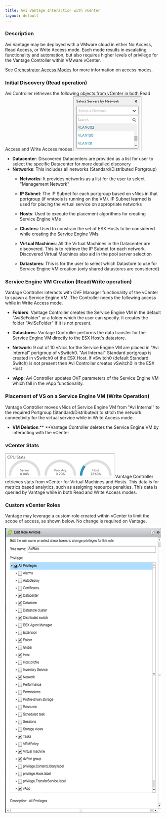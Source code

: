```yaml
---
title: Avi Vantage Interaction with vCenter
layout: default
---
```

### Description

Avi Vantage may be deployed with a VMware cloud in either No Access, Read Access, or Write Access mode. Each mode results in escalating functionality and automation, but also requires higher levels of privilege for the Vantage Controller within VMware vCenter.

See <a href="orchestrator-access-modes">Orchestrator Access Modes</a> for more information on access modes.

### Initial Discovery (Read operation)

Avi Controller retrieves the following objects from vCenter in both Read Access and Write Access modes.<a href="img/SelectbyNetwork2.png"><img class="size-full wp-image-6518 alignright" src="img/SelectbyNetwork2.png" alt="SelectbyNetwork2" width="220" height="177"></a>

* **Datacenter**: Discovered Datacenters are provided as a list for user to select the specific Datacenter for more detailed discovery
* **Networks**: This includes all networks (Standard/Distributed Portgroup)  
    * **Networks**: It provides networks as a list for the user to select "Management Network"
    * **IP Subnet**: The IP Subnet for each portgroup based on vNics in that portgroup (if vmtools is running on the VM). IP Subnet learned is used for placing the virtual service on appropriate networks

    * **Hosts**: Used to execute the placement algorithms for creating Service Engine VMs
    * **Clusters**: Used to constrain the set of ESX Hosts to be considered while creating the Service Engine VMs
    * **Virtual Machines**: All the Virtual Machines in the Datacenter are discovered. This is to retrieve the IP Subnet for each network. Discovered Virtual Machines also aid in the pool server selection

    * **Datastores**: This is for the user to select which Datastore to use for Service Engine VM creation (only shared datastores are considered) 

### Service Engine VM Creation (Read/Write operation)

Vantage Controller interacts with OVF Manager functionality of the vCenter to spawn a Service Engine VM. The Controller needs the following access while in Write Access mode.

* **Folders**: Vantage Controller creates the Service Engine VM in the default "AviSeFolder" or a folder which the user can specify. It creates the folder "AviSeFolder" if it is not present.

* **Datastores**: Vantage Controller performs the data transfer for the Service Engine VM directly to the ESX Host's datastore.
* **Network**: 9 out of 10 vNics for the Service Engine VM are placed in "Avi Internal" portgroup of vSwitch0. "Avi Internal" Standard portgroup is created in vSwitch0 of the ESX Host. If vSwitch0 (default Standard Switch) is not present then Avi Controller creates vSwitch0 in the ESX Host

* **vApp**: Avi Controller updates OVF parameters of the Service Engine VM which fall in the vApp functionality. 

### Placement of VS on a Service Engine VM (Write Operation)

Vantage Controller moves vNics of Service Engine VM from "Avi Internal" to the required Portgroup (Standard/Distributed) to stitch the network connectivity for the virtual service while in Write Access mode.

* **VM Deletion**:** **Vantage Controller deletes the Service Engine VM by interacting with the vCenter 

### vCenter Stats

<a href="img/ServerMetrics.png"><img class="size-full wp-image-6522 alignright" src="img/ServerMetrics.png" alt="ServerMetrics" width="356" height="80"></a>Vantage Controller retrieves stats from vCenter for Virtual Machines and Hosts. This data is for metrics based analytics, such as assigning resource penalties. This data is queried by Vantage while in both Read and Write Access modes.

### Custom vCenter Roles

Vantage may leverage a custom role created within vCenter to limit the scope of access, as shown below. No change is required on Vantage.

<a href="img/vCenterAviRole.jpg"><img class="alignnone size-full wp-image-6525" src="img/vCenterAviRole.jpg" alt="vCenterAviRole" width="586" height="920"></a>
